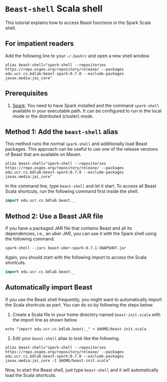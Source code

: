 # `Beast-shell` Scala shell

This tutorial explains how to access Beast functions in the Spark Scala shell.

## For impatient readers

Add the following line to your `~/.bashrc` and open a new shell window.

```shell
alias beast-shell="spark-shell --repositories https://repo.osgeo.org/repository/release/ --packages edu.ucr.cs.bdlab:beast-spark:0.7.0 --exclude-packages javax.media:jai_core"
```

## Prerequisites

1. [Spark](https://spark.apache.org/): You need to have Spark installed and the command `spark-shell` available in your executable path.
It can be configured to run in the local mode or the distributed (cluster) mode.

## Method 1: Add the `beast-shell` alias

This method runs the normal `spark-shell` and additionally load Beast packages.
This approach can be useful to use one of the release versions of Beast that are available on Maven.
 
```shell
alias beast-shell="spark-shell --repositories https://repo.osgeo.org/repository/release/ --packages edu.ucr.cs.bdlab:beast-spark:0.7.0 --exclude-packages javax.media:jai_core"
```

In the command line, type `beast-shell` and let it start. To access all Beast Scala shortcuts,
run the following command first inside the shell.

```scala
import edu.ucr.cs.bdlab.beast._
```

## Method 2: Use a Beast JAR file

If you have a packaged JAR file that contains Beast and all its dependencies, i.e., an uber JAR,
you can use it with the Spark shell using the following command.

```shell
spark-shell --jars beast-uber-spark-0.7.1-SNAPSHOT.jar
```
Again, you should start with the following import to access the Scala shortcuts.
```scala
import edu.ucr.cs.bdlab.beast._
```

## Automatically import Beast
If you use the Beast shell frequently, you might want to automatically import
the Scala shortcuts as part. You can do so by following the steps below.

1. Create a Scala file in your home directory named `beast-init.scala`
with the import line as shown below.

```shell
echo "import edu.ucr.cs.bdlab.beast._" > $HOME/beast-init.scala
```

2. Edit your `beast-shell` alias to look like the following.

```shell
alias beast-shell="spark-shell --repositories https://repo.osgeo.org/repository/release/ --packages edu.ucr.cs.bdlab:beast-spark:0.7.0 --exclude-packages javax.media:jai_core -I $HOME/beast-init.scala"
```

Now, to start the Beast shell, just type `beast-shell` and it will automatically load the Scala shortcuts.